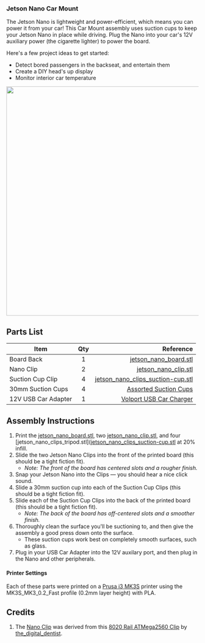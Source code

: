 ### Jetson Nano Car Mount
The Jetson Nano is lightweight and power-efficient, which means you can power it from your car! This Car Mount assembly uses suction cups to keep your Jetson Nano in place while driving. Plug the Nano into your car's 12V auxiliary power (the cigarette lighter) to power the board.

Here's a few project ideas to get started:
- Detect bored passengers in the backseat, and entertain them
- Create a DIY head's up display
- Monitor interior car temperature


<img src="" width="600">

## Parts List

| Item        | Qty           | Reference  |
| ------------- |:-------------:| -----:|
| Board Back | 1 | [jetson_nano_board.stl](https://github.com/madelinegannon/jetson-nano-builds/blob/master/car-mount/jetson_nano_board.stl) |
| Nano Clip  | 2 | [jetson_nano_clip.stl](https://github.com/madelinegannon/jetson-nano-builds/blob/master/car-mount/jetson_nano_clip.stl) |
| Suction Cup Clip | 4 | [jetson_nano_clips_suction-cup.stl](https://github.com/madelinegannon/jetson-nano-builds/blob/master/car-mount/jetson_nano_clip_suction-cup.stl) |
| 30mm Suction Cups | 4 | [Assorted Suction Cups](https://www.amazon.com/gp/product/B07H6CTWL4/) |
| 12V USB Car Adapter | 1 | [Volport USB Car Charger](https://www.amazon.com/Charger-Volport-Adapter-Charging-Android/dp/B07JYWP8JT) |

## Assembly Instructions

1. Print the [jetson_nano_board.stl](https://github.com/madelinegannon/jetson-nano-builds/blob/master/tripod-mount/jetson_nano_board.stl), two [jetson_nano_clip.stl](https://github.com/madelinegannon/jetson-nano-builds/blob/master/garden-utility/jetson_nano_clip.stl), and four [jetson_nano_clips_tripod.stl]([jetson_nano_clips_suction-cup.stl](https://github.com/madelinegannon/jetson-nano-builds/blob/master/car-mount/jetson_nano_clip_suction-cup.stl) at 20% infill.
2. Slide the two Jetson Nano Clips into the front of the printed board (this should be a tight fiction fit). 
    - _Note: The front of the board has centered slots and a rougher finish._
3. Snap your Jetson Nano into the Clips — you should hear a nice click sound.
4. Slide a 30mm suction cup into each of the Suction Cup Clips (this should be a tight fiction fit). 
5. Slide each of the Suction Cup Clips into the back of the printed board (this should be a tight fiction fit). 
    - _Note: The back of the board has off-centered slots and a smoother finish._
6. Thoroughly clean the surface you'll be suctioning to, and then give the assembly a good press down onto the surface.
   - These suction cups work best on completely smooth surfaces, such as glass. 
7. Plug in your USB Car Adapter into the 12V auxilary port, and then plug in the Nano and other peripherals.

#### Printer Settings
Each of these parts were printed on a [Prusa i3 MK3S](https://www.prusa3d.com/original-prusa-i3-mk3/) printer using the MK3S_MK3_0.2_Fast profile (0.2mm layer height) with PLA. 

## Credits
1. The [Nano Clip](https://github.com/madelinegannon/jetson-nano-builds/blob/master/garden-utility/jetson_nano_clip.stl) was derived from this [8020 Rail ATMega2560 Clip](https://www.thingiverse.com/thing:155130) by [the_digital_dentist](https://www.thingiverse.com/the_digital_dentist/about).
